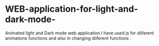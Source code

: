 # WEB-application-for-light-and-dark-mode-
Animated light and Dark  mode web application 
I have used js for diiferent animations functions and also in changing diiferent functions .
